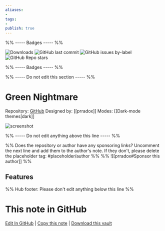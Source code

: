 ```yaml
---
aliases:
- 
tags: 
- 
publish: true
---
```


%% ----- Badges ----- %%

![Downloads](https://img.shields.io/badge/downloads-2989-573E7A?style=for-the-badge&logo=)
![GitHub last commit](https://img.shields.io/github/last-commit/prradox/green-nightmare?color=573E7A&label=last%20update&logo=github&style=for-the-badge)
![GitHub issues by-label](https://img.shields.io/github/issues/prradox/green-nightmare/help%20wanted?color=573E7A&logo=github&style=for-the-badge) 
![GitHub Repo stars](https://img.shields.io/github/stars/prradox/green-nightmare?color=573E7A&logo=github&style=for-the-badge)

%% ----- Badges ----- %%

%% ----- Do not edit this section ----- %%

# Green Nightmare

Repository: [GitHub](https://github.com/prradox/green-nightmare)
Designed by: [[prradox]]
Modes: [[Dark-mode themes|dark]]



![screenshot](https://github.com/prradox/green-nightmare/raw/HEAD/screenshot.png)

%% ----- Do not edit anything above this line ----- %% 

%% Does the repository or author have any sponsoring links? Uncomment the next line and add them to the author's note. If they don't, please delete the placeholder tag: #placeholder/author %%
%% ![[prradox#Sponsor this author]] %%


## Features



%% Hub footer: Please don't edit anything below this line %%

# This note in GitHub

<span class="git-footer">[Edit In GitHub](https://github.dev/obsidian-community/obsidian-hub/blob/main/02%20-%20Community%20Expansions/02.05%20All%20Community%20Expansions/Themes/Green%20Nightmare.md "git-hub-edit-note") | [Copy this note](https://raw.githubusercontent.com/obsidian-community/obsidian-hub/main/02%20-%20Community%20Expansions/02.05%20All%20Community%20Expansions/Themes/Green%20Nightmare.md "git-hub-copy-note") | [Download this vault](https://github.com/obsidian-community/obsidian-hub/archive/refs/heads/main.zip "git-hub-download-vault") </span>
